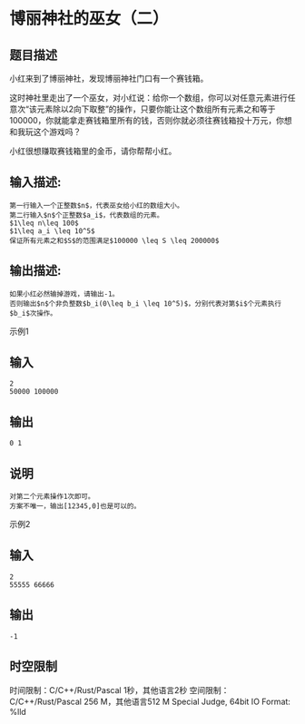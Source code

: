 # 博丽神社的巫女（二）

## 题目描述

小红来到了博丽神社，发现博丽神社门口有一个赛钱箱。  
  
这时神社里走出了一个巫女，对小红说：给你一个数组，你可以对任意元素进行任意次“该元素除以2向下取整”的操作，只要你能让这个数组所有元素之和等于100000，你就能拿走赛钱箱里所有的钱，否则你就必须往赛钱箱投十万元，你想和我玩这个游戏吗？  
  
小红很想赚取赛钱箱里的金币，请你帮帮小红。

## 输入描述:
    
    
    第一行输入一个正整数$n$，代表巫女给小红的数组大小。  
    第二行输入$n$个正整数$a_i$，代表数组的元素。  
    $1\leq n\leq 100$  
    $1\leq a_i \leq 10^5$  
    保证所有元素之和$S$的范围满足$100000 \leq S \leq 200000$

## 输出描述:
    
    
    如果小红必然输掉游戏，请输出-1。  
    否则输出$n$个非负整数$b_i(0\leq b_i \leq 10^5)$，分别代表对第$i$个元素执行$b_i$次操作。

示例1 

## 输入
    
    
    2
    50000 100000

## 输出
    
    
    0 1

## 说明
    
    
    对第二个元素操作1次即可。  
    方案不唯一，输出[12345,0]也是可以的。  
    

示例2 

## 输入
    
    
    2
    55555 66666

## 输出
    
    
    -1


## 时空限制

时间限制：C/C++/Rust/Pascal 1秒，其他语言2秒
空间限制：C/C++/Rust/Pascal 256 M，其他语言512 M
Special Judge, 64bit IO Format: %lld